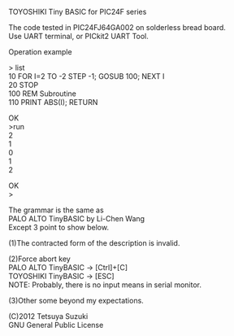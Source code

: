﻿TOYOSHIKI Tiny BASIC for PIC24F seriesThe code tested in PIC24FJ64GA002 on solderless bread board.<br>Use UART terminal, or PICkit2 UART Tool.Operation example&gt; list<br>10 FOR I=2 TO -2 STEP -1; GOSUB 100; NEXT I<br>20 STOP<br>100 REM Subroutine<br>110 PRINT ABS(I); RETURNOK<br>&gt;run<br>2<br>1<br>0<br>1<br>2OK<br>&gt;The grammar is the same as<br>PALO ALTO TinyBASIC by Li-Chen Wang<br>Except 3 point to show below.(1)The contracted form of the description is invalid.(2)Force abort key<br>PALO ALTO TinyBASIC -> [Ctrl]+[C]<br>TOYOSHIKI TinyBASIC -> [ESC]<br>NOTE: Probably, there is no input means in serial monitor.(3)Other some beyond my expectations.(C)2012 Tetsuya Suzuki<br>GNU General Public License